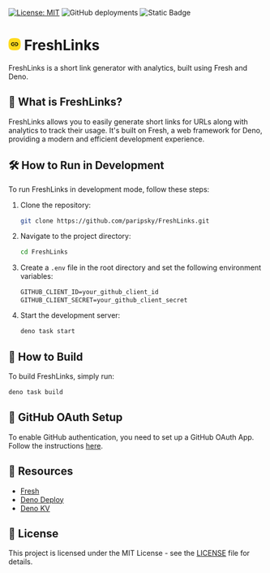 [![License: MIT](https://img.shields.io/badge/License-MIT-yellow.svg)](https://opensource.org/licenses/MIT)
![GitHub deployments](https://img.shields.io/github/deployments/paripsky/freshlinks/Production?label=Production%20build)
![Static Badge](https://img.shields.io/badge/Fresh-yellow?logo=deno&label=Deno)

# <img src="static/logo.png" alt="drawing" width="24"/> FreshLinks

FreshLinks is a short link generator with analytics, built using Fresh and Deno.

## 🍋 What is FreshLinks?

FreshLinks allows you to easily generate short links for URLs along with
analytics to track their usage. It's built on Fresh, a web framework for Deno,
providing a modern and efficient development experience.

## 🛠️ How to Run in Development

To run FreshLinks in development mode, follow these steps:

1. Clone the repository:
   ```bash
   git clone https://github.com/paripsky/FreshLinks.git
   ```

2. Navigate to the project directory:
   ```bash
   cd FreshLinks
   ```

3. Create a `.env` file in the root directory and set the following environment
   variables:
   ```
   GITHUB_CLIENT_ID=your_github_client_id
   GITHUB_CLIENT_SECRET=your_github_client_secret
   ```

4. Start the development server:
   ```bash
   deno task start
   ```

## 🚧 How to Build

To build FreshLinks, simply run:

```bash
deno task build
```

## 🔑 GitHub OAuth Setup

To enable GitHub authentication, you need to set up a GitHub OAuth App. Follow
the instructions
[here](https://docs.github.com/en/developers/apps/creating-an-oauth-app).

## 🌟 Resources

- [Fresh](https://fresh.deno.dev/)
- [Deno Deploy](https://deno.com/deploy)
- [Deno KV](https://deno.com/kv)

## 📝 License

This project is licensed under the MIT License - see the [LICENSE](LICENSE) file
for details.
